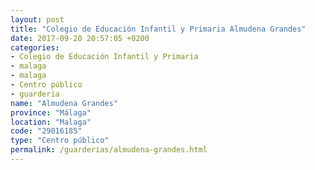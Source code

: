```yaml
---
layout: post
title: "Colegio de Educación Infantil y Primaria Almudena Grandes"
date: 2017-09-20 20:57:05 +0200
categories:
- Colegio de Educación Infantil y Primaria
- malaga
- malaga
- Centro público
- guarderia
name: "Almudena Grandes"
province: "Málaga"
location: "Malaga"
code: "29016185"
type: "Centro público"
permalink: /guarderias/almudena-grandes.html
---
```

